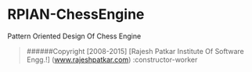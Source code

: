# RPIAN-ChessEngine 
Pattern Oriented Design Of Chess Engine

> ######Copyright [2008-2015]  [Rajesh Patkar Institute Of Software Engg.!] (www.rajeshpatkar.com) :constructor-worker
